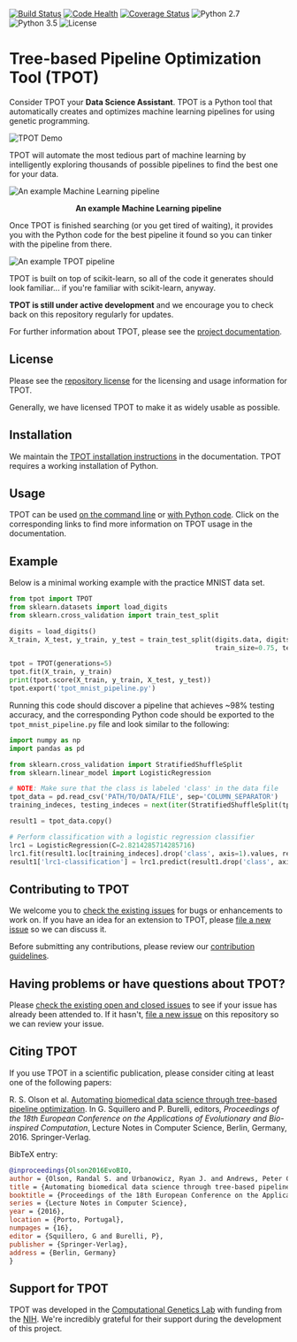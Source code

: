 [![Build Status](https://travis-ci.org/rhiever/tpot.svg?branch=master)](https://travis-ci.org/rhiever/tpot)
[![Code Health](https://landscape.io/github/rhiever/tpot/master/landscape.svg?style=flat)](https://landscape.io/github/rhiever/tpot/master)
[![Coverage Status](https://coveralls.io/repos/rhiever/tpot/badge.svg?branch=master&service=github)](https://coveralls.io/github/rhiever/tpot?branch=master)
![Python 2.7](https://img.shields.io/badge/python-2.7-blue.svg)
![Python 3.5](https://img.shields.io/badge/python-3.5-blue.svg)
![License](https://img.shields.io/badge/license-GPLv3-blue.svg)

# Tree-based Pipeline Optimization Tool (TPOT)

Consider TPOT your **Data Science Assistant**. TPOT is a Python tool that automatically creates and optimizes machine learning pipelines for using genetic programming.

![TPOT Demo](https://github.com/rhiever/tpot/blob/master/images/tpot-demo.gif "TPOT Demo")

TPOT will automate the most tedious part of machine learning by intelligently exploring thousands of possible pipelines to find the best one for your data.

![An example Machine Learning pipeline](https://github.com/rhiever/tpot/blob/master/images/tpot-ml-pipeline.png "An example Machine Learning pipeline")

<p align="center"><strong>An example Machine Learning pipeline</strong></p>

Once TPOT is finished searching (or you get tired of waiting), it provides you with the Python code for the best pipeline it found so you can tinker with the pipeline from there.

![An example TPOT pipeline](https://github.com/rhiever/tpot/blob/master/images/tpot-pipeline-example.png "An example TPOT pipeline")

TPOT is built on top of scikit-learn, so all of the code it generates should look familiar... if you're familiar with scikit-learn, anyway.

**TPOT is still under active development** and we encourage you to check back on this repository regularly for updates.

For further information about TPOT, please see the [project documentation](http://rhiever.github.io/tpot/).

## License

Please see the [repository license](https://github.com/rhiever/tpot/blob/master/LICENSE) for the licensing and usage information for TPOT.

Generally, we have licensed TPOT to make it as widely usable as possible.

## Installation

We maintain the [TPOT installation instructions](http://rhiever.github.io/tpot/installing/) in the documentation. TPOT requires a working installation of Python.

## Usage

TPOT can be used [on the command line](http://rhiever.github.io/tpot/using/#tpot-on-the-command-line) or [with Python code](http://rhiever.github.io/tpot/using/#tpot-with-code). Click on the corresponding links to find more information on TPOT usage in the documentation.

## Example

Below is a minimal working example with the practice MNIST data set.

```python
from tpot import TPOT
from sklearn.datasets import load_digits
from sklearn.cross_validation import train_test_split

digits = load_digits()
X_train, X_test, y_train, y_test = train_test_split(digits.data, digits.target,
                                                    train_size=0.75, test_size=0.25)

tpot = TPOT(generations=5)
tpot.fit(X_train, y_train)
print(tpot.score(X_train, y_train, X_test, y_test))
tpot.export('tpot_mnist_pipeline.py')
```

Running this code should discover a pipeline that achieves ~98% testing accuracy, and the corresponding Python code should be exported to the `tpot_mnist_pipeline.py` file and look similar to the following:

```python
import numpy as np
import pandas as pd

from sklearn.cross_validation import StratifiedShuffleSplit
from sklearn.linear_model import LogisticRegression

# NOTE: Make sure that the class is labeled 'class' in the data file
tpot_data = pd.read_csv('PATH/TO/DATA/FILE', sep='COLUMN_SEPARATOR')
training_indeces, testing_indeces = next(iter(StratifiedShuffleSplit(tpot_data['class'].values, n_iter=1, train_size=0.75, test_size=0.25)))

result1 = tpot_data.copy()

# Perform classification with a logistic regression classifier
lrc1 = LogisticRegression(C=2.8214285714285716)
lrc1.fit(result1.loc[training_indeces].drop('class', axis=1).values, result1.loc[training_indeces, 'class'].values)
result1['lrc1-classification'] = lrc1.predict(result1.drop('class', axis=1).values)
```

## Contributing to TPOT

We welcome you to [check the existing issues](https://github.com/rhiever/tpot/issues/) for bugs or enhancements to work on. If you have an idea for an extension to TPOT, please [file a new issue](https://github.com/rhiever/tpot/issues/new) so we can discuss it.

Before submitting any contributions, please review our [contribution guidelines](http://rhiever.github.io/tpot/contributing/).

## Having problems or have questions about TPOT?

Please [check the existing open and closed issues](https://github.com/rhiever/tpot/issues?utf8=%E2%9C%93&q=is%3Aissue) to see if your issue has already been attended to. If it hasn't, [file a new issue](https://github.com/rhiever/tpot/issues/new) on this repository so we can review your issue.

## Citing TPOT

If you use TPOT in a scientific publication, please consider citing at least one of the following papers:

R. S. Olson et al. [Automating biomedical data science through tree-based pipeline optimization](http://arxiv.org/abs/1601.07925). In G. Squillero and P. Burelli, editors, *Proceedings of the 18th European Conference on the Applications of Evolutionary and Bio-inspired Computation*, Lecture Notes in Computer Science, Berlin, Germany, 2016. Springer-Verlag.

BibTeX entry:

```bibtex
@inproceedings{Olson2016EvoBIO,
author = {Olson, Randal S. and Urbanowicz, Ryan J. and Andrews, Peter C. and Lavender, Nicole A. and Kidd, La Creis and Moore, Jason H.},
title = {Automating biomedical data science through tree-based pipeline optimization},
booktitle = {Proceedings of the 18th European Conference on the Applications of Evolutionary and Bio-inspired Computation},
series = {Lecture Notes in Computer Science},
year = {2016},
location = {Porto, Portugal},
numpages = {16},
editor = {Squillero, G and Burelli, P},
publisher = {Springer-Verlag},
address = {Berlin, Germany}
}
```

## Support for TPOT

TPOT was developed in the [Computational Genetics Lab](http://epistasis.org) with funding from the [NIH](http://www.nih.gov). We're incredibly grateful for their support during the development of this project.
